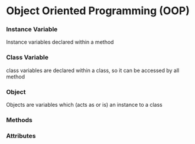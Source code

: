 # Object Oriented Programming (OOP)

### Instance Variable
Instance variables declared within a method

### Class Variable
class variables are declared within a class, so it can be accessed by all method

### Object
Objects are variables which (acts as or is) an instance to a class

### Methods
### Attributes

